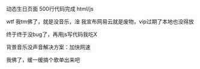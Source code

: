 动态生日页面
500行代码完成
html/js

wtf 我tm佛了，就是没音乐，淦
我宣布网易云就是废物，vip过期了本地也没得放

终于终于没bug了，再用js写代码我吃Ⅹ

背景音乐没声音解决方案：加快网速

我佛了，缓一缓搞个歌单出来吧
